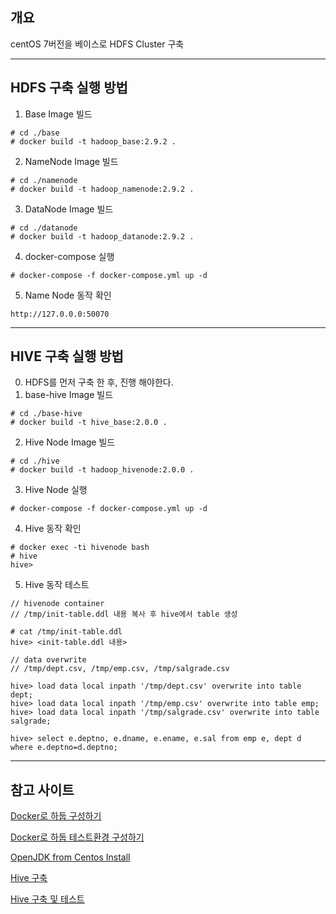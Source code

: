 ## 개요
centOS 7버전을 베이스로 HDFS Cluster 구축

---
## HDFS 구축 실행 방법
1. Base Image 빌드
```commandline
# cd ./base
# docker build -t hadoop_base:2.9.2 .
```

2. NameNode Image 빌드
```commandline
# cd ./namenode
# docker build -t hadoop_namenode:2.9.2 .
```

3. DataNode Image 빌드
```commandline
# cd ./datanode
# docker build -t hadoop_datanode:2.9.2 .
```

4. docker-compose 실행
```commandline
# docker-compose -f docker-compose.yml up -d
```

5. Name Node 동작 확인
```commandline
http://127.0.0.0:50070
```

---

## HIVE 구축 실행 방법
0. HDFS를 먼저 구축 한 후, 진행 해야한다.
1. base-hive Image 빌드
```commandline
# cd ./base-hive
# docker build -t hive_base:2.0.0 .
```

2. Hive Node Image 빌드
```commandline
# cd ./hive
# docker build -t hadoop_hivenode:2.0.0 .
```

3. Hive Node 실행
```commandline
# docker-compose -f docker-compose.yml up -d
```

4. Hive 동작 확인
```commandline
# docker exec -ti hivenode bash
# hive
hive>
```

5. Hive 동작 테스트
```commandline
// hivenode container
// /tmp/init-table.ddl 내용 복사 후 hive에서 table 생성

# cat /tmp/init-table.ddl
hive> <init-table.ddl 내용>
```
```commandline
// data overwrite
// /tmp/dept.csv, /tmp/emp.csv, /tmp/salgrade.csv 

hive> load data local inpath '/tmp/dept.csv' overwrite into table dept;
hive> load data local inpath '/tmp/emp.csv' overwrite into table emp;
hive> load data local inpath '/tmp/salgrade.csv' overwrite into table salgrade;

hive> select e.deptno, e.dname, e.ename, e.sal from emp e, dept d where e.deptno=d.deptno;
```
---
## 참고 사이트

[Docker로 하둡 구성하기](https://taaewoo.tistory.com/entry/Docker-Docker%EB%A1%9C-Hadoop-%EA%B5%AC%EC%84%B1%ED%95%98%EA%B8%B0-2-Hadoop-%EC%84%A4%EC%B9%98-%EB%B0%8F-%EC%84%B8%ED%8C%85?category=862614)

[Docker로 하둡 테스트환경 구성하기](https://blog.geunho.dev/posts/hadoop-docker-test-env-hdfs/)

[OpenJDK from Centos Install](https://stackoverflow.com/questions/40636338/how-to-define-openjdk-8-in-centos-based-dockerfile)

[Hive 구축](https://truman.tistory.com/209)

[Hive 구축 및 테스트](https://lsjsj92.tistory.com/438)

